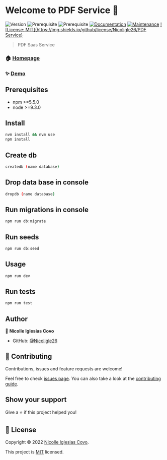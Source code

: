 # Welcome to PDF Service 📓
![Version](https://img.shields.io/badge/version-1.0.0-blue.svg?cacheSeconds=2592000)
![Prerequisite](https://img.shields.io/badge/npm-%3E%3D5.5.0-blue.svg)
![Prerequisite](https://img.shields.io/badge/node-%3E%3D9.3.0-blue.svg)
[![Documentation](https://img.shields.io/badge/documentation-yes-brightgreen.svg)](https://github.com/Guarapo/PDF-service#readme)
[![Maintenance](https://img.shields.io/badge/Maintained%3F-yes-green.svg)](https://github.com/kefranabg/readme-md-generator/graphs/commit-activity)
[![License: MIT](https://img.shields.io/github/license/Nicoligle26/PDF Service)](https://github.com/kefranabg/readme-md-generator/blob/master/LICENSE)

> PDF Saas Service 

### 🏠 [Homepage](https://github.com/Guarapo/PDF-service#readme)

### ✨ [Demo](https://github.com/Guarapo/PDF-service)

## Prerequisites

- npm >=5.5.0
- node >=9.3.0

## Install

```sh
nvm install && nvm use
npm install
```

## Create db 

```sh
createdb (name database)
```

## Drop data base in console 

```sh
dropdb (name database)
```

## Run migrations in console

```sh
npm run db:migrate
```

## Run seeds

```sh
npm run db:seed
```

## Usage

```sh
npm run dev
```

## Run tests

```sh
npm run test
```

## Author

👤 **Nicolle Iglesias Covo**

* GitHub: [@Nicoligle26](https://github.com/Nicoligle26)

## 🤝 Contributing

Contributions, issues and feature requests are welcome!

Feel free to check [issues page](https://github.com/Guarapo/PDF-service/issues). You can also take a look at the [contributing guide](https://github.com/Guarapo/PDF-service/blob/master/CONTRIBUTING.md).

## Show your support

Give a ⭐️ if this project helped you!


## 📝 License

Copyright © 2022 [Nicolle Iglesias Covo](https://github.com/Nicoligle26).

This project is [MIT](https://github.com/Guarapo/PDF-service/blob/master/LICENSE) licensed.
